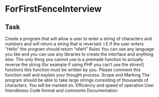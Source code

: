 # ForFirstFenceInterview
## Task
Create a program that will allow a user to enter a string of characters and numbers and will return a string that is reversed.
I.E if the user enters “Hello” the program should return “olleH”
Rules
You can use any language you like and you can use any libraries to create the interface and anything else. The only thing you cannot use is a premade function to actually reverse the string (for example if using PHP you can’t use the strrev() function) this function must be written by you. Please comment this function well and explain your thought process.
Scope and Marking
The program should be able to take large strings consisting of thousands of characters.
You will be marked on:
Efficiency and speed of operation
User friendliness
Code format and comments
Documentation
